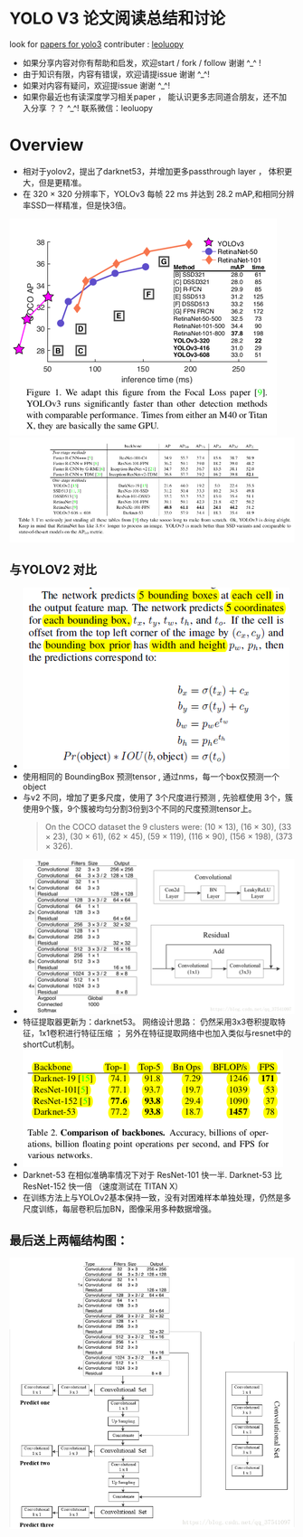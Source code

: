 
# YOLO V3 论文阅读总结和讨论

look for [papers for yolo3](https://github.com/leoluopy/paper_discussing/blob/master/yolo/yolo3/YOLOv3.pdf)
contributer : [leoluopy](https://github.com/leoluopy)

+ 如果分享内容对你有帮助和启发，欢迎start / fork / follow 谢谢 ^_^ !
+ 由于知识有限，内容有错误，欢迎请提issue 谢谢 ^_^!
+ 如果对内容有疑问，欢迎提issue 谢谢 ^_^!
+ 如果你最近也有读深度学习相关paper ， 能认识更多志同道合朋友，还不加入分享 ？？   ^_^! 联系微信：leoluopy

# Overview

+ 相对于yolov2，提出了darknet53，并增加更多passthrough layer ， 体积更大，但是更精准。
+ 在 320 × 320 分辨率下，YOLOv3 每帧 22 ms 并达到 28.2 mAP,和相同分辨率SSD一样精准，但是快3倍。

![](./compare.png)
![](./yolo3_effe.png)


## 与YOLOV2 对比

+ ![](./predict_tensor.PNG)
+ 使用相同的 BoundingBox 预测tensor , 通过nms，每一个box仅预测一个object
+ 与v2 不同，增加了更多尺度，使用了 3个尺度进行预测 , 先验框使用 3个，簇使用9个簇，9个簇被均匀分割3份到3个不同的尺度预测tensor上。
    > On the COCO dataset the 9 clusters were:
(10 × 13), (16 × 30), (33 × 23), (30 × 61), (62 × 45), (59 ×
119), (116 × 90), (156 × 198), (373 × 326).
+ ![](./darknet53_arch.png)
+ 特征提取器更新为：darknet53。 网络设计思路： 仍然采用3x3卷积提取特征，1x1卷积进行特征压缩 ； 另外在特征提取网络中也加入类似与resnet中的 shortCut机制。
+ ![](./darknet2resnet.png)
+ Darknet-53 在相似准确率情况下对于 ResNet-101 快一半. Darknet-53 比 ResNet-152 快一倍 （速度测试在 TITAN X）
+ 在训练方法上与YOLOv2基本保持一致，没有对困难样本单独处理，仍然是多尺度训练，每层卷积后加BN，图像采用多种数据增强。

## 最后送上两幅结构图：
![](./yolov3_arch.png)

